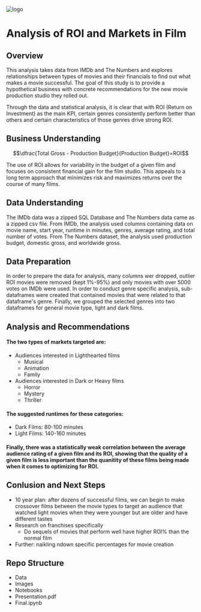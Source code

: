 ![logo](Happy-Sad-Theatre-Masks.jpg "Two Masks")

# Analysis of ROI and Markets in Film

## Overview
This analysis takes data from IMDb and The Numbers and explores relationships between types of movies and their financials to find out what makes a movie successful. The goal of this study is to provide a hypothetical business with concrete recommendations for the new movie production studio they rolled out.

Through the data and statistical analysis, it is clear that with ROI (Return on Investment) as the main KPI, certain genres consistently perform better than others and certain characteristics of those genres drive strong ROI.


## Business Understanding
$$\dfrac{Total Gross - Production Budget}{Production Budget}=ROI$$

The use of ROI allows for variability in the budget of a given film and focuses on consistent financial gain for the film studio. This appeals to a long term approach that minimizes risk and maximizes returns over the course of many films.

## Data Understanding
The IMDb data was a zipped SQL Database and The Numbers data came as a zipped csv file. From IMDb, the analysis used columns containing data on movie name, start year, runtime in minutes, genres, average rating, and total number of votes. From The Numbers dataset, the analysis used production budget, domestic gross, and worldwide gross.

## Data Preparation
In order to prepare the data for analysis, many columns wer dropped, outlier ROI movies were removed (kept 1%-95%) and only movies with over 5000 votes on IMDb were used. In order to conduct genre specific analysis, sub-dataframes were created that contained movies that were related to that dataframe's genre. Finally, we grouped the selected genres into two dataframes for general movie type, light and dark films.

## Analysis and Recommendations
#### The two types of markets targeted are:
- Audiences interested in Lighthearted films
    - Musical
    - Animation
    - Family
- Audiences interested in Dark or Heavy films
    - Horror
    - Mystery
    - Thriller
  
#### The suggested runtimes for these categories:
- Dark Films: 80-100 minutes
- Light Films: 140-160 minutes

#### Finally, there was a statistically weak correlation between the average audience rating of a given film and its ROI, showing that the quality of a given film is less important than the quanitity of these films being made when it comes to optimizing for ROI.

## Conlusion and Next Steps
- 10 year plan: after dozens of successful films, we can begin to make crossover films between the movie types to target an audience that watched light movies when they were younger but are older and have different tastes
- Research on franchises specifically
	- Do sequels of movies that perform well have higher ROI% than the normal film
- Further: naikling ndown specific percentages for movie creation

## Repo Structure
- Data
- Images
- Notebooks
- Presentation.pdf
- Final.ipynb







